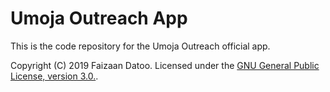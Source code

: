 # Umoja Outreach App

This is the code repository for the Umoja Outreach official app.

Copyright (C) 2019 Faizaan Datoo. Licensed under the [GNU General Public License, version 3.0.](LICENSE.md).
